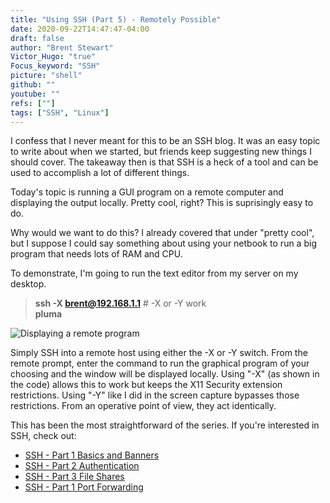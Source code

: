 ```yaml
---
title: "Using SSH (Part 5) - Remotely Possible"
date: 2020-09-22T14:47:47-04:00
draft: false
author: "Brent Stewart"
Victor_Hugo: "true"
Focus_keyword: "SSH"
picture: "shell"
github: ""
youtube: ""
refs: [""]
tags: ["SSH", "Linux"]
---
```


I confess that I never meant for this to be an SSH blog. It was an easy topic to write about when we started, but friends keep suggesting new things I should cover. The takeaway then is that SSH is a heck of a tool and can be used to accomplish a lot of different things.

Today's topic is running a GUI program on a remote computer and displaying the output locally. Pretty cool, right? This is suprisingly easy to do.

Why would we want to do this? I already covered that under "pretty cool", but I suppose I could say something about using your netbook to run a big program that needs lots of RAM and CPU.

To demonstrate, I'm going to run the text editor from my server on my desktop.

> **ssh -X brent@192.168.1.1** # -X or -Y work  
> **pluma**

![Displaying a remote program](/XRemote.png#center)

Simply SSH into a remote host using either the -X or -Y switch. From the remote prompt, enter the command to run the graphical program of your choosing and the window will be displayed locally. Using "-X" (as shown in the code) allows this to work but keeps the X11 Security extension restrictions. Using "-Y" like I did in the screen capture bypasses those restrictions. From an operative point of view, they act identically.

This has been the most straightforward of the series. If you're interested in SSH, check out:

- [SSH - Part 1 Basics and Banners](/using_ssh1)
- [SSH - Part 2 Authentication](/using_ssh2)
- [SSH - Part 3 File Shares](/using_ssh3)
- [SSH - Part 1 Port Forwarding](/using_ssh4)
